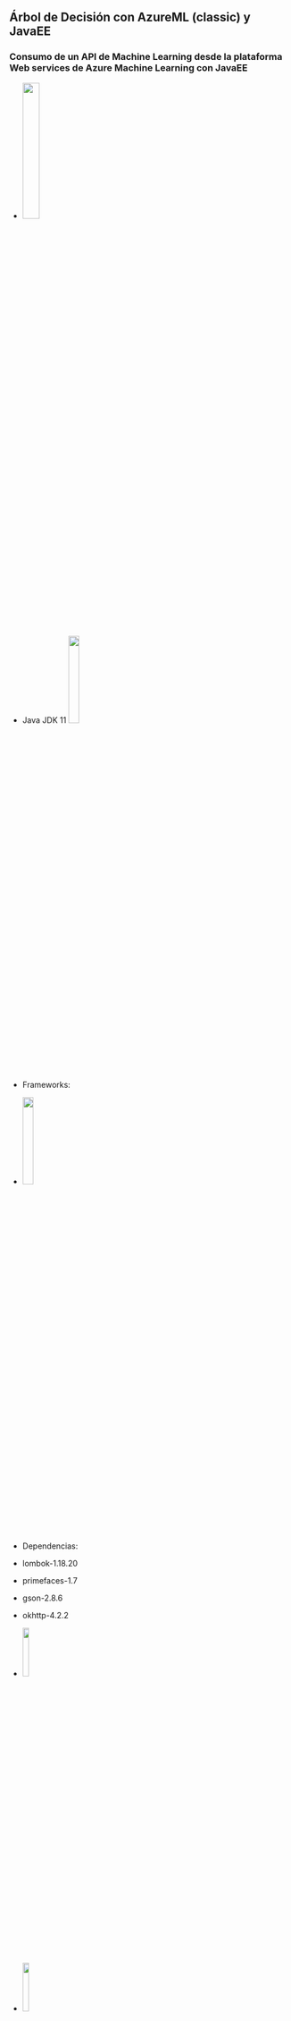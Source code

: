 ## Árbol de Decisión con AzureML (classic) y JavaEE
### Consumo de un API de Machine Learning desde la plataforma Web services de Azure Machine Learning con JavaEE

* <a href="https://studio.azureml.net/"> <img src="https://todobi.com/content/images/2020/06/Nub8-Machine-Learning-With-Azure-2.jpg" width="25%"></a> 
* Java JDK 11 <a href="https://www.oracle.com/java/technologies/javase-downloads.html"><img src="https://4.bp.blogspot.com/-6ftI-9GF0Do/WbnhQIig2_I/AAAAAAAAM0U/nWQ0FuvALnUbQNOa25PlrS25h0--Lm0EACLcBGAs/s1600/javaee-logo.png" width="20%"></a> 
* Frameworks:
* <a href="https://www.primefaces.org/"><img src ="https://www.primefaces.org/wp-content/uploads/2018/05/primefaces-logo.png" width="20%"> </a>

* Dependencias:
* lombok-1.18.20
* primefaces-1.7
* gson-2.8.6
* okhttp-4.2.2
* <a href="https://www.payara.fish/"><img src ="https://user-images.githubusercontent.com/939073/66403788-1ae98080-e9df-11e9-8aab-f5f79653209a.png" width="15%"> </a>
* <a href="https://maven.apache.org/"> <img src ="https://upload.wikimedia.org/wikipedia/commons/thumb/5/52/Apache_Maven_logo.svg/1280px-Apache_Maven_logo.svg.png" width="15%"> </a>
